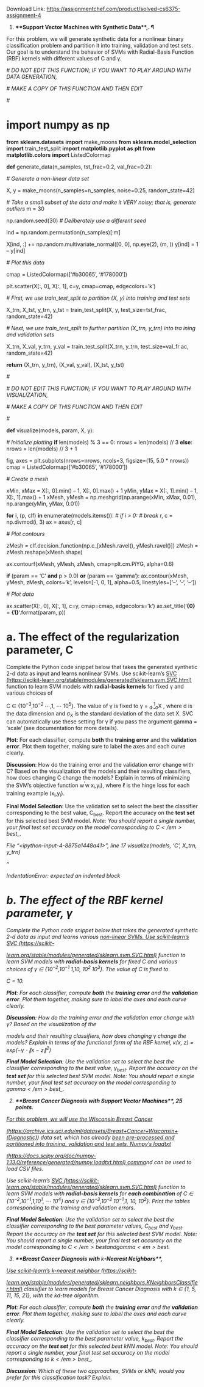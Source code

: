 Download Link: https://assignmentchef.com/product/solved-cs6375-assignment-4
<br>
<ol>

 <li><strong>**Support Vector Machines with Synthetic Data**</strong><strong>,. </strong><strong>¶</strong></li>

</ol>

For this problem, we will generate synthetic data for a nonlinear binary classification problem and partition it into training, validation and test sets. Our goal is to understand the behavior of SVMs with Radial-Basis Function (RBF) kernels with different values of C and γ.

<em># DO NOT EDIT THIS FUNCTION; IF YOU WANT TO PLAY AROUND WITH DATA GENERATION, </em>

<em># MAKE A COPY OF THIS FUNCTION AND THEN EDIT</em>

<em>#</em>

<h1>import numpy as np</h1>

<strong>from</strong> <strong>sklearn.datasets</strong> <strong>import</strong> make_moons <strong>from</strong> <strong>sklearn.model_selection</strong> <strong>import</strong> train_test_split <strong>import</strong> <strong>matplotlib.pyplot</strong> <strong>as</strong> <strong>plt </strong><strong>from</strong> <strong>matplotlib.colors</strong> <strong>import</strong> ListedColormap

<strong>def</strong> generate_data(n_samples, tst_frac=0.2, val_frac=0.2):

<em># Generate a non-linear data set</em>

X, y = make_moons(n_samples=n_samples, noise=0.25, random_state=42)




<em># Take a small subset of the data and make it VERY noisy; that is, generate outliers</em>  m = 30

np.random.seed(30)  <em># Deliberately use a different seed</em>

ind = np.random.permutation(n_samples)[:m]

X[ind, :] += np.random.multivariate_normal([0, 0], np.eye(2), (m, ))  y[ind] = 1 – y[ind]

<em># Plot this data</em>

cmap = ListedColormap([‘#b30065’, ‘#178000′])

plt.scatter(X[:, 0], X[:, 1], c=y, cmap=cmap, edgecolors=’k’)




<em># First, we use train_test_split to partition (X, y) into training and test sets</em>

X_trn, X_tst, y_trn, y_tst = train_test_split(X, y, test_size=tst_frac,                                                 random_state=42)

<em># Next, we use train_test_split to further partition (X_trn, y_trn) into tra ining and validation sets</em>

X_trn, X_val, y_trn, y_val = train_test_split(X_trn, y_trn, test_size=val_fr ac,                                                 random_state=42)




<strong>return</strong> (X_trn, y_trn), (X_val, y_val), (X_tst, y_tst)

<em>#</em>

<em>#  DO NOT EDIT THIS FUNCTION; IF YOU WANT TO PLAY AROUND WITH VISUALIZATION, </em>

<em>#  MAKE A COPY OF THIS FUNCTION AND THEN EDIT </em>

<em>#</em>

<strong>def</strong> visualize(models, param, X, y):

<em># Initialize plotting</em>  <strong>if</strong> len(models) % 3 == 0:    nrows = len(models) // 3  <strong>else</strong>:    nrows = len(models) // 3 + 1




fig, axes = plt.subplots(nrows=nrows, ncols=3, figsize=(15, 5.0 * nrows))  cmap = ListedColormap([‘#b30065’, ‘#178000’])

<em># Create a mesh</em>

xMin, xMax = X[:, 0].min() – 1, X[:, 0].max() + 1  yMin, yMax = X[:, 1].min() – 1, X[:, 1].max() + 1  xMesh, yMesh = np.meshgrid(np.arange(xMin, xMax, 0.01),                              np.arange(yMin, yMax, 0.01))

<strong>for</strong> i, (p, clf) <strong>in</strong> enumerate(models.items()):    <em># if i &gt; 0:</em>    <em>#   break</em>    r, c = np.divmod(i, 3)    ax = axes[r, c]

<em># Plot contours</em>

zMesh = clf.decision_function(np.c_[xMesh.ravel(), yMesh.ravel()])    zMesh = zMesh.reshape(xMesh.shape)

ax.contourf(xMesh, yMesh, zMesh, cmap=plt.cm.PiYG, alpha=0.6)

<strong>if</strong> (param == ‘C’ <strong>and</strong> p &gt; 0.0) <strong>or</strong> (param == ‘gamma’):      ax.contour(xMesh, yMesh, zMesh, colors=’k’, levels=[-1, 0, 1],                  alpha=0.5, linestyles=[‘–‘, ‘-‘, ‘–‘])

<em># Plot data</em>

ax.scatter(X[:, 0], X[:, 1], c=y, cmap=cmap, edgecolors=’k’)           ax.set_title(‘<strong>{0}</strong> = <strong>{1}</strong>‘.format(param, p))

<h1>a.  The effect of the regularization parameter, C</h1>

Complete the Python code snippet below that takes the generated synthetic 2-d data as input and learns nonlinear SVMs. Use scikit-learn’s <a href="https://scikit-learn.org/stable/modules/generated/sklearn.svm.SVC.html">SVC </a><a href="https://scikit-learn.org/stable/modules/generated/sklearn.svm.SVC.html">(</a><a href="https://scikit-learn.org/stable/modules/generated/sklearn.svm.SVC.html">https://scikit-learn.or</a><a href="https://scikit-learn.org/stable/modules/generated/sklearn.svm.SVC.html">g</a><a href="https://scikit-learn.org/stable/modules/generated/sklearn.svm.SVC.html">/stable/modules/</a><a href="https://scikit-learn.org/stable/modules/generated/sklearn.svm.SVC.html">g</a><a href="https://scikit-learn.org/stable/modules/generated/sklearn.svm.SVC.html">enerated/sklearn.svm.SVC.html) </a>function to learn SVM models with <strong>radial-basis kernels</strong> for fixed γ and various choices of

C ∈ {10<sup>−3</sup>,10<sup>−2 </sup>⋯,1, ⋯ 10<sup>5</sup>}. The value of γ is fixed to γ = <sub>d⋅</sub><u><sup>1</sup></u><sub>σ</sub>X , where d is the data dimension and σ<sub>X</sub> is the standard deviation of the data set X. SVC can automatically use these setting for γ if you pass the argument gamma = ‘scale’ (see documentation for more details).

<strong>Plot</strong>: For each classifier, compute <strong>both</strong> the <strong>training error</strong> and the <strong>validation error</strong>. Plot them together, making sure to label the axes and each curve clearly.

<strong>Discussion</strong>: How do the training error and the validation error change with C? Based on the visualization of the models and their resulting classifiers, how does changing C change the models? Explain in terms of minimizing the SVM’s objective function w<sup>′</sup>w  x<sub>i</sub>,y<sub>i</sub>), where ℓ is the hinge loss for each training example (x<sub>i</sub>,y<sub>i</sub>).

<strong>Final Model Selection</strong>: Use the validation set to select the best the classifier corresponding to the best value, C<sub>best</sub>. Report the accuracy on the <strong>test set</strong> for this selected best SVM model. <em>Note: You should report a single number, your final test set accuracy on the model corresponding to $C</em>{best}$_.

File “&lt;ipython-input-4-8875a1448a41&gt;”, line 17     visualize(models, ‘C’, X_trn, y_trn)

^

IndentationError: expected an indented block

<h1>b.  The effect of the RBF kernel parameter, γ</h1>

Complete the Python code snippet below that takes the generated synthetic 2-d data as input and learns various <a href="https://scikit-learn.org/stable/modules/generated/sklearn.svm.SVC.html">non-linear SVMs. Use scikit-learn’s </a><a href="https://scikit-learn.org/stable/modules/generated/sklearn.svm.SVC.html">SVC </a><a href="https://scikit-learn.org/stable/modules/generated/sklearn.svm.SVC.html">(</a><a href="https://scikit-learn.org/stable/modules/generated/sklearn.svm.SVC.html">https://scikit-</a>

<a href="https://scikit-learn.org/stable/modules/generated/sklearn.svm.SVC.html">learn.or</a><a href="https://scikit-learn.org/stable/modules/generated/sklearn.svm.SVC.html">g</a><a href="https://scikit-learn.org/stable/modules/generated/sklearn.svm.SVC.html">/stable/modules/</a><a href="https://scikit-learn.org/stable/modules/generated/sklearn.svm.SVC.html">g</a><a href="https://scikit-learn.org/stable/modules/generated/sklearn.svm.SVC.html">enerated/sklearn.svm.SVC.html)</a> function to learn SVM models with <strong>radial-basis kernels</strong> for fixed C and various choices of γ ∈ {10<sup>−2</sup>,10<sup>−1 </sup>1,10, 10<sup>2 </sup>10<sup>3</sup>}. The value of C is fixed to

C = 10.

<strong>Plot</strong>: For each classifier, compute <strong>both</strong> the <strong>training error</strong> and the <strong>validation error</strong>. Plot them together, making sure to label the axes and each curve clearly.

<strong>Discussion</strong>: How do the training error and the validation error change with γ? Based on the visualization of the

models and their resulting classifiers, how does changing γ change the models? Explain in terms of the functional form of the RBF kernel, κ(x, z) = exp(−γ ⋅ ∥x − z∥<sup>2</sup>)

<strong>Final Model Selection</strong>: Use the validation set to select the best the classifier corresponding to the best value, γ<sub>best</sub>. Report the accuracy on the <strong>test set</strong> for this selected best SVM model. <em>Note: You should report a single number, your final test set accuracy on the model corresponding to $gamma</em>{best}$_.




<ol start="2">

 <li><strong>**Breast Cancer Diagnosis with Support Vector Machines**</strong><strong>, 25 points.</strong></li>

</ol>

<a href="https://archive.ics.uci.edu/ml/datasets/Breast+Cancer+Wisconsin+(Diagnostic">For this problem, we will use the </a><a href="https://archive.ics.uci.edu/ml/datasets/Breast+Cancer+Wisconsin+(Diagnostic">Wisconsin Breast Cancer</a>

<a href="https://archive.ics.uci.edu/ml/datasets/Breast+Cancer+Wisconsin+(Diagnostic">(https://archive.ics.uci.edu/ml/datasets/Breast+Cancer+Wisconsin+</a><a href="https://archive.ics.uci.edu/ml/datasets/Breast+Cancer+Wisconsin+(Diagnostic">(</a><a href="https://archive.ics.uci.edu/ml/datasets/Breast+Cancer+Wisconsin+(Diagnostic">Dia</a><a href="https://archive.ics.uci.edu/ml/datasets/Breast+Cancer+Wisconsin+(Diagnostic">g</a><a href="https://archive.ics.uci.edu/ml/datasets/Breast+Cancer+Wisconsin+(Diagnostic">nostic)</a>) data set, which has already <a href="https://docs.scipy.org/doc/numpy-1.13.0/reference/generated/numpy.loadtxt.html">been pre-processed and partitioned into training, validation and test sets. Numpy’s </a><a href="https://docs.scipy.org/doc/numpy-1.13.0/reference/generated/numpy.loadtxt.html">loadtxt</a>

<a href="https://docs.scipy.org/doc/numpy-1.13.0/reference/generated/numpy.loadtxt.html">(https://docs.scip</a><a href="https://docs.scipy.org/doc/numpy-1.13.0/reference/generated/numpy.loadtxt.html">y</a><a href="https://docs.scipy.org/doc/numpy-1.13.0/reference/generated/numpy.loadtxt.html">.or</a><a href="https://docs.scipy.org/doc/numpy-1.13.0/reference/generated/numpy.loadtxt.html">g</a><a href="https://docs.scipy.org/doc/numpy-1.13.0/reference/generated/numpy.loadtxt.html">/doc/nump</a><a href="https://docs.scipy.org/doc/numpy-1.13.0/reference/generated/numpy.loadtxt.html">y</a><a href="https://docs.scipy.org/doc/numpy-1.13.0/reference/generated/numpy.loadtxt.html">-1.13.0/reference/</a><a href="https://docs.scipy.org/doc/numpy-1.13.0/reference/generated/numpy.loadtxt.html">g</a><a href="https://docs.scipy.org/doc/numpy-1.13.0/reference/generated/numpy.loadtxt.html">enerated/nump</a><a href="https://docs.scipy.org/doc/numpy-1.13.0/reference/generated/numpy.loadtxt.html">y</a><a href="https://docs.scipy.org/doc/numpy-1.13.0/reference/generated/numpy.loadtxt.html">.loadtxt.html)</a><a href="https://docs.scipy.org/doc/numpy-1.13.0/reference/generated/numpy.loadtxt.html"> comma</a>nd can be used to load CSV files.

Use scikit-learn’s <a href="https://scikit-learn.org/stable/modules/generated/sklearn.svm.SVC.html">SVC </a><a href="https://scikit-learn.org/stable/modules/generated/sklearn.svm.SVC.html">(</a><a href="https://scikit-learn.org/stable/modules/generated/sklearn.svm.SVC.html">https://scikit-learn.or</a><a href="https://scikit-learn.org/stable/modules/generated/sklearn.svm.SVC.html">g</a><a href="https://scikit-learn.org/stable/modules/generated/sklearn.svm.SVC.html">/stable/modules/</a><a href="https://scikit-learn.org/stable/modules/generated/sklearn.svm.SVC.html">g</a><a href="https://scikit-learn.org/stable/modules/generated/sklearn.svm.SVC.html">enerated/sklearn.svm.SVC.html)</a> function to learn SVM models with <strong>radial-basis kernels</strong> for <strong>each combination</strong> of C ∈ {10<sup>−2</sup>,10<sup>−1</sup>,1,10<sup>1</sup>, ⋯ 10<sup>4</sup>} and γ ∈ {10<sup>−3</sup>,10<sup>−2 </sup>10<sup>−1</sup>,1, 10, 10<sup>2</sup>}. Print the tables corresponding to the training and validation errors.

<strong>Final Model Selection</strong>: Use the validation set to select the best the classifier corresponding to the best parameter values, C<sub>best</sub> and γ<sub>best</sub>. Report the accuracy on the <strong>test set</strong> for this selected best SVM model. <em>Note: You should report a single number, your final test set accuracy on the model corresponding to $C</em>{best} andgamma<em>{best}$</em>.

<ol start="3">

 <li><strong>**Breast Cancer Diagnosis with </strong>k<strong>-Nearest Neighbors**</strong><strong>, </strong></li>

</ol>

<a href="https://scikit-learn.org/stable/modules/generated/sklearn.neighbors.KNeighborsClassifier.html">Use scikit-learn’s </a><a href="https://scikit-learn.org/stable/modules/generated/sklearn.neighbors.KNeighborsClassifier.html">k-nearest nei</a><a href="https://scikit-learn.org/stable/modules/generated/sklearn.neighbors.KNeighborsClassifier.html">g</a><a href="https://scikit-learn.org/stable/modules/generated/sklearn.neighbors.KNeighborsClassifier.html">hbor </a><a href="https://scikit-learn.org/stable/modules/generated/sklearn.neighbors.KNeighborsClassifier.html">(</a><a href="https://scikit-learn.org/stable/modules/generated/sklearn.neighbors.KNeighborsClassifier.html">https://scikit-</a>

<a href="https://scikit-learn.org/stable/modules/generated/sklearn.neighbors.KNeighborsClassifier.html">learn.or</a><a href="https://scikit-learn.org/stable/modules/generated/sklearn.neighbors.KNeighborsClassifier.html">g</a><a href="https://scikit-learn.org/stable/modules/generated/sklearn.neighbors.KNeighborsClassifier.html">/stable/modules/</a><a href="https://scikit-learn.org/stable/modules/generated/sklearn.neighbors.KNeighborsClassifier.html">g</a><a href="https://scikit-learn.org/stable/modules/generated/sklearn.neighbors.KNeighborsClassifier.html">enerated/sklearn.nei</a><a href="https://scikit-learn.org/stable/modules/generated/sklearn.neighbors.KNeighborsClassifier.html">g</a><a href="https://scikit-learn.org/stable/modules/generated/sklearn.neighbors.KNeighborsClassifier.html">hbors.KNei</a><a href="https://scikit-learn.org/stable/modules/generated/sklearn.neighbors.KNeighborsClassifier.html">g</a><a href="https://scikit-learn.org/stable/modules/generated/sklearn.neighbors.KNeighborsClassifier.html">hborsClassifier.html)</a> classifier to learn models for Breast Cancer Diagnosis with k ∈ {1, 5, 11, 15, 21}, with the kd-tree algorithm.

<strong>Plot</strong>: For each classifier, compute <strong>both</strong> the <strong>training error</strong> and the <strong>validation error</strong>. Plot them together, making sure to label the axes and each curve clearly.

<strong>Final Model Selection</strong>: Use the validation set to select the best the classifier corresponding to the best parameter value, k<sub>best</sub>. Report the accuracy on the <strong>test set</strong> for this selected best kNN model. <em>Note: You should report a single number, your final test set accuracy on the model corresponding to $k</em>{best}$_.

<strong>Discussion</strong>: Which of these two approaches, SVMs or kNN, would you prefer for this classification task? Explain.